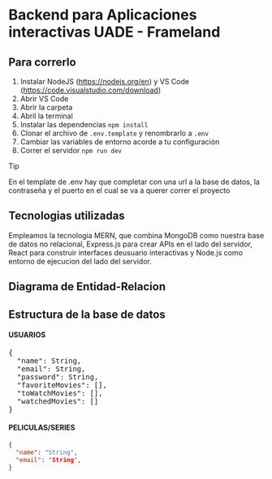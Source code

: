 # Backend para Aplicaciones interactivas UADE - Frameland

## Para correrlo
1. Instalar NodeJS (https://nodejs.org/en) y VS Code (https://code.visualstudio.com/download)
2. Abrir VS Code
3. Abrir la carpeta
4. Abril la terminal
5. Instalar las dependencias `npm install`
6. Clonar el archivo de `.env.template` y renombrarlo a `.env`
7. Cambiar las variables de entorno acorde a tu configuración
8. Correr el servidor `npm run dev`

> [!TIP]
> En el template de .env hay que completar con una url a la base de datos, la contraseña y el puerto en el cual se va a querer correr el proyecto

## Tecnologias utilizadas
Empleamos la tecnologia MERN, que combina MongoDB como nuestra base de datos no relacional, Express.js para crear APIs en el lado del servidor, React para construir interfaces deusuario interactivas y Node.js como entorno de ejecucion del lado del servidor. 

## Diagrama de Entidad-Relacion





## Estructura de la base de datos

#### USUARIOS

<pre>
{
  "name": String,
  "email": String,
  "password": String,
  "favoriteMovies": [],
  "toWatchMovies": [],
  "watchedMovies": []
}
</pre>

#### PELICULAS/SERIES
```json
{
  "name": "String",
  "email": 'String',
}
